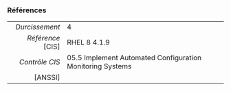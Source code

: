 ### Références

|                 |    |
|----------------:|:---|
|   *Durcissement*| 4 |
|*Référence* [CIS]| RHEL 8 4.1.9 |
|   *Contrôle CIS*| 05.5 Implement Automated Configuration Monitoring Systems |
|          [ANSSI]|  |
